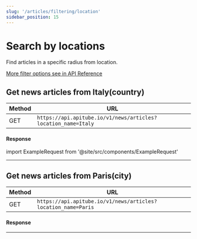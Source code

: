```yaml
---
slug: '/articles/filtering/location'
sidebar_position: 15
---
```


# Search by locations

Find articles in a specific radius from location.

[More filter options see in API Reference](/api-reference/get-articles)

## Get news articles from Italy(country)

| Method | URL                                                       |
|--------|-----------------------------------------------------------|
| GET    | `https://api.apitube.io/v1/news/articles?location_name=Italy` |

#### Response
import ExampleRequest from '@site/src/components/ExampleRequest'

<ExampleRequest url="https://api.apitube.io/v1/news/articles?limit=2&location_name=Italy"></ExampleRequest>

---

## Get news articles from Paris(city)

| Method | URL                                                       |
|--------|-----------------------------------------------------------|
| GET    | `https://api.apitube.io/v1/news/articles?location_name=Paris` |

#### Response
<ExampleRequest url="https://api.apitube.io/v1/news/articles?limit=2&location_name=Paris"></ExampleRequest>

---
